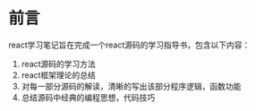 # 前言
react学习笔记旨在完成一个react源码的学习指导书，包含以下内容：
1. react源码的学习方法
2. react框架理论的总结
2. 对每一部分源码的解读，清晰的写出该部分程序逻辑，函数功能
3. 总结源码中经典的编程思想，代码技巧
